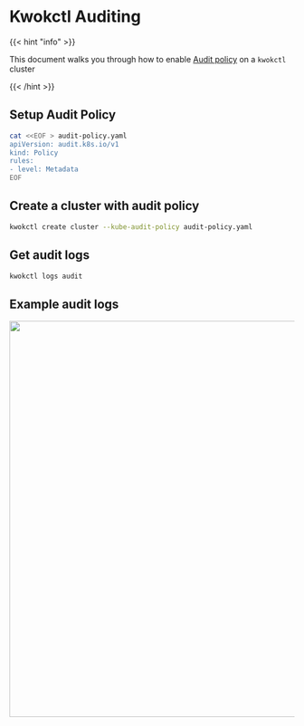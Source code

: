# Kwokctl Auditing

{{< hint "info" >}}

This document walks you through how to enable [Audit policy](https://kubernetes.io/docs/tasks/debug-application-cluster/audit/#audit-policy) on a `kwokctl` cluster

{{< /hint >}}

## Setup Audit Policy

``` bash
cat <<EOF > audit-policy.yaml
apiVersion: audit.k8s.io/v1
kind: Policy
rules:
- level: Metadata
EOF
```

## Create a cluster with audit policy

``` bash
kwokctl create cluster --kube-audit-policy audit-policy.yaml
```

## Get audit logs

``` bash
kwokctl logs audit
```

## Example audit logs

<img width="700px" src="/audit-log.svg">
